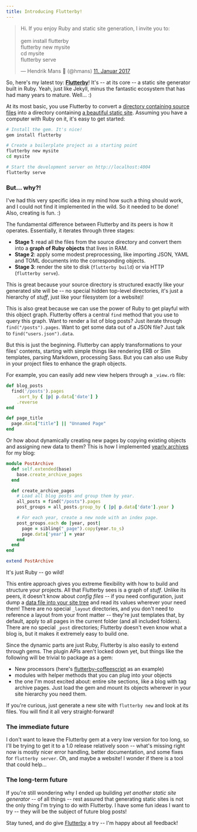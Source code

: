 ```yaml
---
title: Introducing Flutterby!
---
```


<blockquote class="twitter-tweet" data-lang="de"><p lang="en" dir="ltr">Hi. If you enjoy Ruby and static site generation, I invite you to:<br><br>gem install flutterby<br>flutterby new mysite<br>cd mysite<br>flutterby serve</p>&mdash; Hendrik Mans 🚂 (@hmans) <a href="https://twitter.com/hmans/status/819227586446376960">11. Januar 2017</a></blockquote>

So, here's my latest toy: **[Flutterby]**! It's -- at its core -- a static site generator built in Ruby. Yeah, just like Jekyll, minus the fantastic ecosystem that has had many years to mature. Well... :)

At its most basic, you use Flutterby to convert a [directory containing source files](https://github.com/hmans/hmans_me) into a directory containing [a beautiful static site](http://hmans.io). Assuming you have a computer with Ruby on it, it's easy to get started:

~~~ sh
# Install the gem. It's nice!
gem install flutterby

# Create a boilerplate project as a starting point
flutterby new mysite
cd mysite

# Start the development server on http://localhost:4004
flutterby serve
~~~

### But... why?!

I've had this very specific idea in my mind how such a thing should work, and I could not find it implemented in the wild. So it needed to be done! Also, creating is fun. :)

The fundamental difference between Flutterby and its peers is how it operates. Essentially, it iterates through three stages:

- **Stage 1**: read all the files from the source directory and convert them into a **graph of Ruby objects** that lives in RAM.
- **Stage 2**: apply some modest preprocessing, like importing JSON, YAML and TOML documents into the corresponding objects.
- **Stage 3**: render the site to disk (`flutterby build`) or via HTTP (`flutterby serve`).

This is great because your source directory is structured exactly like your generated site will be -- no special hidden top-level directories, it's just a hierarchy of _stuff_, just like your filesystem (or a website)!

This is also great because we can use the power of Ruby to get playful with this object graph. Flutterby offers a central `find` method that you use to query this graph. Want to render a list of blog posts? Just iterate through `find("/posts").pages`. Want to get some data out of a JSON file? Just talk to `find("users.json").data`.

But this is just the beginning. Flutterby can apply transformations to your files' contents, starting with simple things like rendering ERB or Slim templates, parsing Markdown, processing Sass. But you can also use Ruby in your project files to enhance the graph objects.

For example, you can easily add new view helpers through a `_view.rb` file:

~~~ ruby
def blog_posts
  find('/posts').pages
    .sort_by { |p| p.data['date'] }
    .reverse
end

def page_title
  page.data["title"] || "Unnamed Page"
end
~~~

Or how about dynamically creating new pages by copying existing objects and assigning new data to them? This is how I implemented [yearly archives](https://github.com/hmans/hmans_me/blob/master/site/archive/) for my blog:

~~~ ruby
module PostArchive
  def self.extended(base)
    base.create_archive_pages
  end

  def create_archive_pages
    # Load all blog posts and group them by year.
    all_posts = find("/posts").pages
    post_groups = all_posts.group_by { |p| p.data['date'].year }

    # For each year, create a new node with an index page.
    post_groups.each do |year, post|
      page = sibling("_page").copy(year.to_s)
      page.data['year'] = year
    end
  end
end

extend PostArchive
~~~

It's just Ruby -- go wild!

This entire approach gives you extreme flexibility with how to build and structure your projects. All that Flutterby sees is a graph of _stuff_. Unlike its peers, it doesn't know about _config files_ -- if you need configuration, just dump a [data file into your site tree](https://github.com/hmans/flutterby/blob/master/lib/templates/new_project/site/_config.toml) and read its values wherever your need them! There are no special `_layout` directories, and you don't need to reference a layout from your front matter -- they're just templates that, by default, apply to all pages in the current folder (and all included folders). There are no special `_post` directories; Flutterby doesn't even know what a blog is, but it makes it extremely easy to build one.

Since the dynamic parts are just Ruby, Flutterby is also easily to extend through gems. The plugin APIs aren't locked down yet, but things like the following will be trivial to package as a gem:

- New processors (here's [flutterby-coffeescript](https://github.com/hmans/flutterby-coffeescript/blob/master/lib/flutterby/coffeescript.rb) as an example)
- modules with helper methods that you can plug into your objects
- the one I'm most excited about: entire site sections, like a blog with tag archive pages. Just load the gem and mount its objects wherever in your site hierarchy you need them.

If you're curious, just generate a new site with `flutterby new` and look at its files. You will find it all very straight-forward!


### The immediate future

I don't want to leave the Flutterby gem at a very low version for too long, so I'll be trying to get it to a 1.0 release relatively soon -- what's missing right now is mostly nicer error handling, better documentation, and some fixes for `flutterby server`. Oh, and maybe a website! I wonder if there is a tool that could help...


### The long-term future

If you're still wondering why I ended up building _yet another static site generator_ -- of all things -- rest assured that generating static sites is not the only thing I'm trying to do with Flutterby. I have some fun ideas I want to try -- they will be the subject of future blog posts!

Stay tuned, and do give [Flutterby] a try -- I'm happy about all feedback!


[Flutterby]: https://github.com/hmans/flutterby
